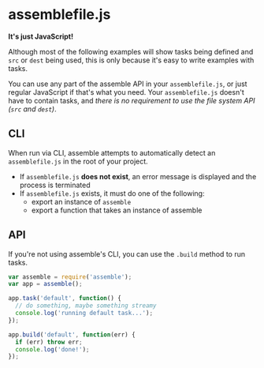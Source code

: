 # assemblefile.js

**It's just JavaScript!**

Although most of the following examples will show tasks being defined and `src` or `dest` being used, this is only because it's easy to write examples with tasks. 

You can use any part of the assemble API in your `assemblefile.js`, or just regular JavaScript if that's what you need. Your `assemblefile.js` doesn't have to contain tasks, and _there is no requirement to use the file system API (`src` and `dest`)_.

## CLI

When run via CLI, assemble attempts to automatically detect an `assemblefile.js` in the root of your project.

* If `assemblefile.js` **does not exist**, an error message is displayed and the process is terminated
* If `assemblefile.js` exists, it must do one of the following:
  - export an instance of `assemble`
  - export a function that takes an instance of assemble

## API

If you're not using assemble's CLI, you can use the `.build` method to run tasks.

```js
var assemble = require('assemble');
var app = assemble();

app.task('default', function() {
  // do something, maybe something streamy
  console.log('running default task...');
});

app.build('default', function(err) {
  if (err) throw err;
  console.log('done!');
});
```

